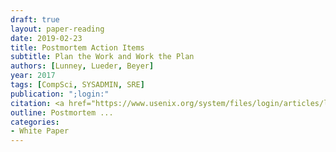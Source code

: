 ```yaml
---
draft: true
layout: paper-reading
date: 2019-02-23
title: Postmortem Action Items
subtitle: Plan the Work and Work the Plan
authors: [Lunney, Lueder, Beyer]
year: 2017
tags: [CompSci, SYSADMIN, SRE]
publication: ";login:"
citation: <a href="https://www.usenix.org/system/files/login/articles/login_spring17_09_lunney.pdf">Postmortem Action Items</a> in <em>;login:(42:1)</em> at USENIX.
outline: Postmortem ...
categories:
- White Paper
---
```

